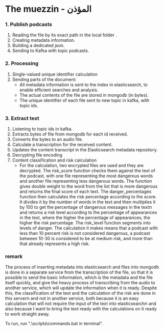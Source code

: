 # The muezzin - المؤذن


### 1. Publish podcasts
1. Reading the file by its exact path in the local folder .
2. Creating metadata information.
3. Building a dedicated json.
4. Sending to Kafka with topic podcasts.


### 2. Processing
1. Single-valued unique identifier calculation
2. Sending parts of the document:
    * All metadata information is sent to the index in elasticsearch,
      to enable efficient searches and analysis. 
    * The actual contents of the file are stored in mongodb (in bytes).
    * The unique identifier of each file sent to new topic in kafka,
      with topic ids.

### 3. Extract text
1. Listening to topic ids in kafka.
2. Extracts bytes of file from mongodb for each id received.
3. Converts the bytes to an audio file.
4. Calculate a transcription for the received content.
5. Updates the content transcript in the Elasticsearch metadata repository.
6. Decrypting file encoding
7. Content classification and risk calculation
   * For the calculation,
     two encrypted files are used and they are decrypted.
     The risk_score function checks them against the text of the podcast,
     with one file representing the most dangerous words and another file representing less dangerous words.
     The function gives double weight to the word from the list that is more dangerous and returns the final score of each text.
     The danger_percentages function then calculates the risk percentage according to the score.
     It divides it by the number of words in the text and then multiplies it by 100 to get the percentage of dangerous messages in the textת
     and returns a risk level according to the percentage of appearances in the text,
     where the higher the percentage of appearances,
     the higher the risk percentage. The risk_level function segments into levels of danger.
     The calculation it makes means that a podcast with less than 10 percent risk is not considered dangerous,
     a podcast between 10-30 is considered to be at medium risk,
     and more than that already represents a high risk.

### remark
The process of inserting metadata into elasticsearch and files into mongodb
is done in a separate service from the transcription of the file,
so that it is possible to send the basic information,
which is the metadata and the file itself quickly,
and give the heavy process of transcribing from the audio to another service,
which will update the information when it is ready.
Despite this, the classification of the text and the calculation of the risk are done in this serverת
and not in another service, both because it is an easy calculation that will not require the input of the text into elasticsearchת
and also because I want to bring the text ready with the calculations on it ready to work straight away.

To run, run ".\scripts\commands.bat in terminal".
